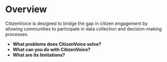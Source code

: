 # Overview

CitizenVoice is designed to bridge the gap in citizen engagement by allowing communities to participate in data collection and decision-making processes.

  - **What problems does CitizenVoice solve?**
  - **What can you do with CitizenVoice?**
  - **What are its limitations?**
